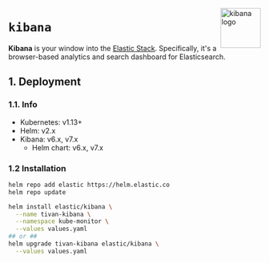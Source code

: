 <img src="https://static-www.elastic.co/v3/assets/bltefdd0b53724fa2ce/blt8781708f8f37ed16/5c11ec2edf09df047814db23/logo-elastic-kibana-lt.svg"
    alt="kibana logo"
    align="right" height="80"/>

`kibana`
========
**Kibana** is your window into the [Elastic Stack](https://elastic.co/products/). Specifically, it's a browser-based analytics and search dashboard for Elasticsearch.

## 1. Deployment
### 1.1. Info
* Kubernetes: v1.13+
* Helm: v2.x
* Kibana: v6.x, v7.x
  + Helm chart: v6.x, v7.x

### 1.2 Installation
```bash
helm repo add elastic https://helm.elastic.co
helm repo update

helm install elastic/kibana \
  --name tivan-kibana \
  --namespace kube-monitor \
  --values values.yaml
## or ##
helm upgrade tivan-kibana elastic/kibana \
  --values values.yaml
```
